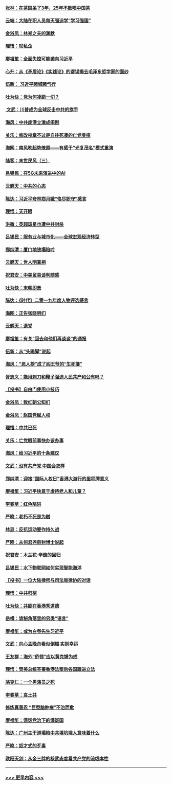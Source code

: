 #### [张林：在茶园呆了3年，25年不敢喝中国茶](../pages/nsc993/n11739240.md?t=12231122) 
#### [云端：大陆在职人员每天强迫学“学习强国”](../pages/nsc993/n11738735.md?t=12231122) 
#### [金浴凤：林郑之夫的渊默](../pages/nsc993/n11737735.md?t=12231122) 
#### [理悟：叹私企](../pages/nsc993/n11737715.md?t=12231122) 
#### [廖祖笙：全面失控可能袭向习近平](../pages/nsc993/n11737704.md?t=12231122) 
#### [心升：从《矛盾论》《实践论》的谬误揭去毛泽东哲学家的面纱](../pages/nsc993/n11736962.md?t=12231122) 
#### [伍新： 习近平赌城赌气行](../pages/nsc993/n11736929.md?t=12231122) 
#### [吐为快：党为何凌蹈一切？](../pages/nsc993/n11736915.md?t=12231122) 
#### [ 文武：川普成为全球反击中共的旗手](../pages/nsc993/n11736882.md?t=12231122) 
#### [海风：中共废港立澳成闹剧](../pages/nsc993/n11735857.md?t=12231122) 
#### [关乐：修改校章不过是自往死凑的亡党臭棋](../pages/nsc993/n11735097.md?t=12231122) 
#### [海网：南风吹起势燎原——有感于“光复茂名”模式重演](../pages/nsc993/n11732308.md?t=12231122) 
#### [陆客：末世民风（三）](../pages/nsc993/n11732211.md?t=12231122) 
#### [吕锡民：在5G未来演进中的AI](../pages/nsc993/n11730010.md?t=12231122) 
#### [云鹤天：中共的心态](../pages/nsc993/n11729906.md?t=12231122) 
#### [陈达：习近平夸林郑月娥“恪尽职守”感言](../pages/nsc993/n11729881.md?t=12231122) 
#### [理悟：天开眼](../pages/nsc993/n11729699.md?t=12231122) 
#### [洪微：英超球星也遭中共封杀](../pages/nsc993/n11727243.md?t=12231122) 
#### [吕锡民：服务业与城市化——全球宏观经济转型](../pages/nsc993/n11725845.md?t=12231122) 
#### [郑纯清：厦门地铁塌陷吟](../pages/nsc993/n11725813.md?t=12231122) 
#### [云鹤天：世人明真相](../pages/nsc993/n11725621.md?t=12231122) 
#### [祝君安：中美贸易谈判随感](../pages/nsc993/n11725609.md?t=12231122) 
#### [吐为快：末朝即景](../pages/nsc993/n11723365.md?t=12231122) 
#### [陈达：《时代》二零一九年度人物评选感言](../pages/nsc993/n11723337.md?t=12231122) 
#### [海网：正告张晓明们](../pages/nsc993/n11723228.md?t=12231122) 
#### [云鹤天：退党](../pages/nsc993/n11723056.md?t=12231122) 
#### [廖祖笙：有关“回去和他们再谈谈”的通报](../pages/nsc993/n11722442.md?t=12231122) 
#### [伍新：从“头踢脚”说起](../pages/nsc993/n11722429.md?t=12231122) 
#### [海风：“恶人榜”成了阎王爷的“生死簿”](../pages/nsc993/n11722272.md?t=12231122) 
#### [胥志义：能用剌刀和鞭子强迫人民共产和公有吗？](../pages/nsc993/n11720569.md?t=12231122) 
#### [【投书】自由门使用小技巧](../pages/nsc993/n11720180.md?t=12231122) 
#### [金浴凤：致红朝公知们](../pages/nsc993/n11720563.md?t=12231122) 
#### [金浴凤：赵国党赋人权](../pages/nsc993/n11720533.md?t=12231122) 
#### [理悟：中共已死](../pages/nsc993/n11720233.md?t=12231122) 
#### [关乐：亡党眼前事快办该办事](../pages/nsc993/n11719160.md?t=12231122) 
#### [海风：给习近平的十条建议](../pages/nsc993/n11717616.md?t=12231122) 
#### [文武：没有共产党 中国会怎样](../pages/nsc993/n11717584.md?t=12231122) 
#### [郑纯清：迎接“国际人权日”香港大游行的里程牌意义](../pages/nsc993/n11717417.md?t=12231122) 
#### [廖祖笙：习近平快意于虐待老人和儿童？](../pages/nsc993/n11715313.md?t=12231122) 
#### [李春草：红色陷阱](../pages/nsc993/n11715029.md?t=12231122) 
#### [严晓：老朽不死是为贼](../pages/nsc993/n11712910.md?t=12231122) 
#### [林忌：反抗运动要作持久战](../pages/nsc993/n11712623.md?t=12231122) 
#### [严晓：从何君尧册封博士说起](../pages/nsc993/n11712465.md?t=12231122) 
#### [祝君安：木兰花·辛酸的回归](../pages/nsc993/n11712381.md?t=12231122) 
#### [吕锡民：水下物联网如何实现智能海洋](../pages/nsc993/n11711158.md?t=12231122) 
#### [【投书】一位大陆律师与司法局律协的对话](../pages/nsc993/n11709675.md?t=12231122) 
#### [理悟：中共归宿](../pages/nsc993/n11710059.md?t=12231122) 
#### [吐为快：共匪在香港秀道德](../pages/nsc993/n11709979.md?t=12231122) 
#### [岳横：诡秘角落里的另类“语言”](../pages/nsc993/n11709792.md?t=12231122) 
#### [廖祖笙：或为白卷先生习近平](../pages/nsc993/n11708330.md?t=12231122) 
#### [文武：向心孟晚舟看似倒楣 实则幸运](../pages/nsc993/n11708236.md?t=12231122) 
#### [王友群：海外“侨领”应以黄克锵为戒](../pages/nsc993/n11706176.md?t=12231122) 
#### [理悟：贺美总统签署香港法案后各国跟进立法](../pages/nsc993/n11706853.md?t=12231122) 
#### [骆克仁：一个男演员之死](../pages/nsc993/n11706677.md?t=12231122) 
#### [李春草：哀土共](../pages/nsc993/n11706255.md?t=12231122) 
#### [修炼真善忍 “巨型脑肿瘤”不治而愈](../pages/nsc993/n11705340.md?t=12231122) 
#### [廖祖笙：饿饭党治下的饿饭国](../pages/nsc993/n11705085.md?t=12231122) 
#### [陈达：广州主干道塌陷中共填坑埋人意味着什么](../pages/nsc993/n11705046.md?t=12231122) 
#### [严晓：奴才式的歹毒](../pages/nsc993/n11704826.md?t=12231122) 
#### [欧阳天剑：从金三胖的核武态度看共产党的流氓本性](../pages/nsc993/n11702238.md?t=12231122) 

----
#### [ >>> 更早内容 <<< ](../indexes/nsc993-earlier.md)
